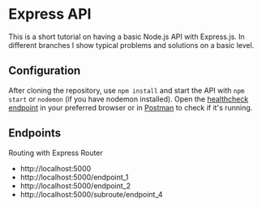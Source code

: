 # Express API

This is a short tutorial on having a basic Node.js API with Express.js. In different branches I show typical problems and solutions on a basic level.

## Configuration

After cloning the repository, use `npm install` and start the API with `npm start` or `nodemon` (if you have nodemon installed). Open the [healthcheck endpoint](http://localhost:5000) in your preferred browser or in [Postman](https://www.getpostman.com/) to check if it's running.

## Endpoints

Routing with Express Router

- http://localhost:5000
- http://localhost:5000/endpoint_1
- http://localhost:5000/endpoint_2
- http://localhost:5000/subroute/endpoint_4
